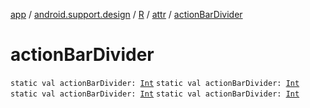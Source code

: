 [app](../../../index.md) / [android.support.design](../../index.md) / [R](../index.md) / [attr](index.md) / [actionBarDivider](.)

# actionBarDivider

`static val actionBarDivider: `[`Int`](https://kotlinlang.org/api/latest/jvm/stdlib/kotlin/-int/index.html)
`static val actionBarDivider: `[`Int`](https://kotlinlang.org/api/latest/jvm/stdlib/kotlin/-int/index.html)
`static val actionBarDivider: `[`Int`](https://kotlinlang.org/api/latest/jvm/stdlib/kotlin/-int/index.html)
`static val actionBarDivider: `[`Int`](https://kotlinlang.org/api/latest/jvm/stdlib/kotlin/-int/index.html)
